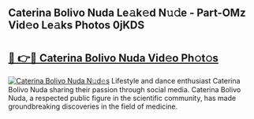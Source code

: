 ## Caterina Bolivo Nuda Le𝚊k𝚎d N𝚞𝚍e - Part-OMz Vid𝚎o Le𝚊ks Photos 0jKDS

# <h2><a href="http://fbd7b16.evod.top/?m=Caterina+Bolivo+Nuda">🔗 👉🔴 Caterina Bolivo Nuda Vid𝚎o Ph𝚘t𝚘s</a></h2>

[![Caterina Bolivo Nuda N𝚞d𝚎s](https://i.imgur.com/8V9OHl7.gif)](http://fbd7b16.evod.top/?m=Caterina+Bolivo+Nuda)
Lifestyle and dance enthusiast Caterina Bolivo Nuda sharing their passion through social media. Caterina Bolivo Nuda, a respected public figure in the scientific community, has made groundbreaking discoveries in the field of medicine. 
